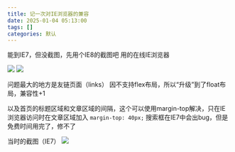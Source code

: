 ```yaml
---
title: 记一次对IE浏览器的兼容
date: 2025-01-04 05:13:00
tags: []
categories: 默认
---
```


能到IE7，但没截图，先用个IE8的截图吧
用的在线IE浏览器

![](https://s.rmimg.com/2025-01-04/1735963406-821520-browserling-screenshot-1.png)
![](https://s.rmimg.com/2025-01-04/1735963415-666308-browserling-screenshot.png)

问题最大的地方是友链页面（links）
因不支持flex布局，所以“升级”到了float布局，兼容性+1

以及首页的标题区域和文章区域的间隔，这个可以使用margin-top解决，只在IE浏览器访问时在文章区域加入 `margin-top: 40px;`
搜索框在IE7中会出bug，但是免费时间用完了，修不了

当时的截图（IE7）
![](https://s.rmimg.com/2025-01-04/1735963912-277278-4ada49847ea549faa435d09724db6c63.png)
